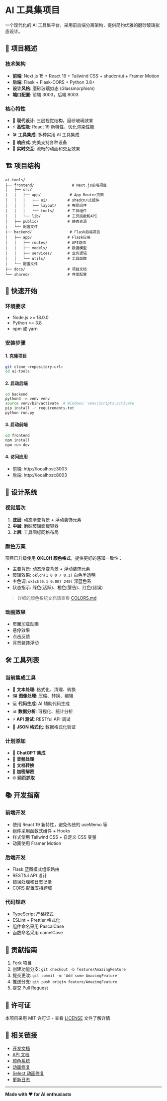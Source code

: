 # AI 工具集项目

一个现代化的 AI 工具集平台，采用前后端分离架构，提供简约优雅的磨砂玻璃拟态设计。

## 🎯 项目概述

### 技术架构

- **前端**: Next.js 15 + React 19 + Tailwind CSS + shadcn/ui + Framer Motion
- **后端**: Flask + Flask-CORS + Python 3.8+
- **设计风格**: 磨砂玻璃拟态 (Glassmorphism)
- **端口配置**: 前端 3003，后端 8003

### 核心特性

- 🎨 **现代设计**: 三层视觉结构，磨砂玻璃效果
- ⚡ **高性能**: React 19 新特性，优化渲染性能
- 🛠️ **工具集成**: 多种实用 AI 工具集成
- 📱 **响应式**: 完美支持各种设备
- 🔄 **实时交互**: 流畅的动画和交互效果

## 🏗️ 项目结构

```
ai-tools/
├── frontend/                 # Next.js前端项目
│   ├── src/
│   │   ├── app/             # App Router页面
│   │   │   ├── ui/         # shadcn/ui组件
│   │   │   ├── layout/     # 布局组件
│   │   │   └── tools/      # 工具组件
│   │   └── lib/            # 工具函数和API
│   ├── public/             # 静态资源
│   └── 配置文件
├── backend/                 # Flask后端项目
│   ├── app/                # Flask应用
│   │   ├── routes/         # API路由
│   │   ├── models/         # 数据模型
│   │   ├── services/       # 业务逻辑
│   │   └── utils/          # 工具函数
│   └── 配置文件
├── docs/                   # 项目文档
└── shared/                 # 共享配置
```

## 🚀 快速开始

### 环境要求

- Node.js >= 18.0.0
- Python >= 3.8
- npm 或 yarn

### 安装步骤

#### 1. 克隆项目

```bash
git clone <repository-url>
cd ai-tools
```

#### 2. 启动后端

```bash
cd backend
python3 -m venv venv
source venv/bin/activate  # Windows: venv\Scripts\activate
pip install -r requirements.txt
python run.py
```

#### 3. 启动前端

```bash
cd frontend
npm install
npm run dev
```

#### 4. 访问应用

- 前端: http://localhost:3003
- 后端: http://localhost:8003

## 🎨 设计系统

### 视觉层次

1. **底层**: 动态渐变背景 + 浮动装饰元素
2. **中层**: 磨砂玻璃面板容器
3. **上层**: 工具图标网格布局

### 颜色方案

项目已升级使用 **OKLCH 颜色格式**，提供更好的感知一致性：

- 主要背景: 动态渐变背景 + 浮动装饰元素
- 玻璃效果: `oklch(1 0 0 / 0.1)` 白色半透明
- 主色调: `oklch(0.1 0.007 240)` 深蓝色系
- 状态指示: 绿色(活跃)、橙色(警告)、红色(错误)

> 详细的颜色系统文档请查看 [COLORS.md](./COLORS.md)

### 动画效果

- 页面加载动画
- 悬停效果
- 点击反馈
- 背景装饰浮动

## 🛠️ 工具列表

### 当前集成工具

- 📝 **文本处理**: 格式化、清理、转换
- 🖼️ **图像处理**: 压缩、转换、编辑
- 💻 **代码生成**: AI 辅助代码生成
- 📊 **数据分析**: 可视化、统计分析
- ⚡ **API 测试**: RESTful API 调试
- 🔧 **JSON 格式化**: 数据格式化验证

### 计划添加

- 🤖 **ChatGPT 集成**
- 🎵 **音频处理**
- 📄 **文档转换**
- 🔐 **加密解密**
- 🌐 **网页抓取**

## 📚 开发指南

### 前端开发

- 使用 React 19 新特性，避免传统的 useMemo 等
- 组件采用函数式组件 + Hooks
- 样式使用 Tailwind CSS + 自定义 CSS 变量
- 动画使用 Framer Motion

### 后端开发

- Flask 蓝图模式组织路由
- RESTful API 设计
- 错误处理和日志记录
- CORS 配置支持跨域

### 代码规范

- TypeScript 严格模式
- ESLint + Prettier 格式化
- 组件命名采用 PascalCase
- 函数命名采用 camelCase

## 🤝 贡献指南

1. Fork 项目
2. 创建功能分支: `git checkout -b feature/AmazingFeature`
3. 提交更改: `git commit -m 'Add some AmazingFeature'`
4. 推送分支: `git push origin feature/AmazingFeature`
5. 提交 Pull Request

## 📄 许可证

本项目采用 MIT 许可证 - 查看 [LICENSE](LICENSE) 文件了解详情

## 🔗 相关链接

- [开发文档](./DEVELOPMENT.md)
- [API 文档](./API.md)
- [颜色系统](./COLORS.md)
- [动画修复](./ANIMATION_FIX.md)
- [Select 动画修复](./SELECT_ANIMATION_FIX.md)
- [更新日志](./CHANGELOG.md)

---

**Made with ❤️ for AI enthusiasts**
